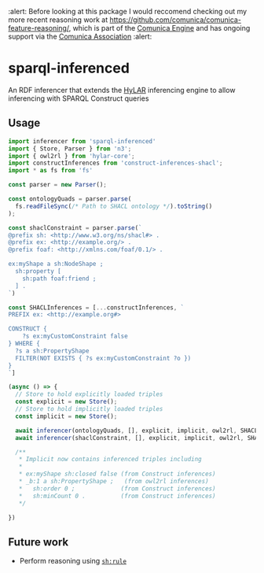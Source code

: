 :alert: Before looking at this package I would reccomend checking out my more recent reasoning work at https://github.com/comunica/comunica-feature-reasoning/, which is part of the [Comunica Engine](https://github.com/comunica/comunica) and has ongoing support via the [Comunica Association](https://comunica.dev/association/) :alert:

# sparql-inferenced
An RDF inferencer that extends the [HyLAR](https://github.com/ucbl/HyLAR-Reasoner.git) inferencing engine to allow inferencing with SPARQL Construct queries

## Usage

```ts
import inferencer from 'sparql-inferenced'
import { Store, Parser } from 'n3';
import { owl2rl } from 'hylar-core';
import constructInferences from 'construct-inferences-shacl';
import * as fs from 'fs'

const parser = new Parser();

const ontologyQuads = parser.parse(
  fs.readFileSync(/* Path to SHACL ontology */).toString()
);

const shaclConstraint = parser.parse(`
@prefix sh: <http://www.w3.org/ns/shacl#> .
@prefix ex: <http://example.org/> .
@prefix foaf: <http://xmlns.com/foaf/0.1/> .

ex:myShape a sh:NodeShape ;
  sh:property [
    sh:path foaf:friend ;
  ] .
`)

const SHACLInferences = [...constructInferences, `
PREFIX ex: <http://example.org#>

CONSTRUCT {
	?s ex:myCustomConstraint false
} WHERE {
  ?s a sh:PropertyShape
  FILTER(NOT EXISTS { ?s ex:myCustomConstraint ?o })
}
`]

(async () => {
  // Store to hold explicitly loaded triples
  const explicit = new Store();
  // Store to hold implicitly loaded triples
  const implicit = new Store();

  await inferencer(ontologyQuads, [], explicit, implicit, owl2rl, SHACLInferences)
  await inferencer(shaclConstraint, [], explicit, implicit, owl2rl, SHACLInferences)

  /**
   * Implicit now contains inferenced triples including
   * 
   * ex:myShape sh:closed false (from Construct inferences)
   * _b:1 a sh:PropertyShape ;   (from owl2rl inferences)
   *   sh:order 0 ;             (from Construct inferences)
   *   sh:minCount 0 .          (from Construct inferences) 
   */

})
```

## Future work

 - Perform reasoning using [`sh:rule`](https://www.w3.org/TR/shacl-af/#dfn-shacl-rules)
